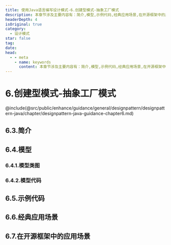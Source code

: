 ```yaml
---
title: 使用Java语言编写设计模式-6.创建型模式-抽象工厂模式
description: 本章节涉及主要内容有：简介,模型,示例代码,经典应用场景,在开源框架中的应用场景,具体每个小节中包含的内容可使通过下面的章节内容大纲进行查看,所有代码均经过严格测试，可直接复制运行即可。
headerDepth: 4
isOriginal: true
category:
  - 设计模式
star: false
tag:
date: 
head:
  - - meta
    - name: keywords
      content: 本章节涉及主要内容有：简介,模型,示例代码,经典应用场景,在开源框架中的应用场景,具体每个小节中包含的内容可使通过下面的章节内容大纲进行查看,所有代码均经过严格测试，可直接复制运行即可。
---
```


# 6.创建型模式-抽象工厂模式
@include(@src/public/enhance/guidance/general/designpattern/designpattern-java/chapter/designpattern-java-guidance-chapter6.md)
## 6.3.简介
## 6.4.模型
### 6.4.1.模型类图
### 6.4.2.模型代码
## 6.5.示例代码
## 6.6.经典应用场景
## 6.7.在开源框架中的应用场景

<ScrollIntoPageView/>
<HideSideBar/>
